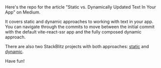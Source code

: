 Here's the repo for the article "Static vs. Dynamically Updated Text In Your App" on Medium.

It covers static and dynamic approaches to working with text in your app. You can navigate through the commits to move between the initial commit with the default vite-react-ssr app and the fully composed dynamic approach.

There are also two StackBlitz projects with both approaches: [static](https://stackblitz.com/edit/react-react-intl-static-texts) and [dynamic](https://stackblitz.com/edit/react-react-intl-dynamic-texts).

Have fun!
